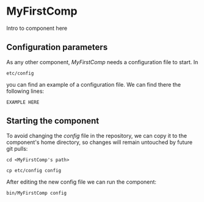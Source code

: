 # MyFirstComp
Intro to component here


## Configuration parameters
As any other component, *MyFirstComp* needs a configuration file to start. In
```
etc/config
```
you can find an example of a configuration file. We can find there the following lines:
```
EXAMPLE HERE
```

## Starting the component
To avoid changing the *config* file in the repository, we can copy it to the component's home directory, so changes will remain untouched by future git pulls:

```
cd <MyFirstComp's path> 
```
```
cp etc/config config
```

After editing the new config file we can run the component:

```
bin/MyFirstComp config
```
